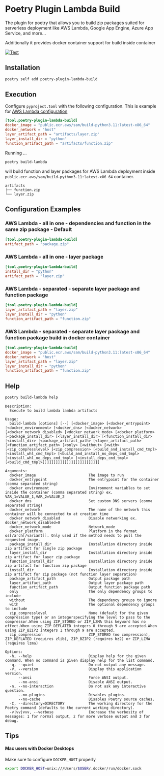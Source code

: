 # Poetry Plugin Lambda Build

The plugin for poetry that allows you to build zip packages suited for serverless deployment like AWS Lambda, Google App Engine, Azure App Service, and more...

Additionally it provides docker container support for build inside container

[![Test](https://github.com/micmurawski/poetry-plugin-lambda-build/actions/workflows/test.yml/badge.svg)](https://github.com/micmurawski/poetry-plugin-lambda-build/actions/workflows/test.yml)

## Installation

```bash
poetry self add poetry-plugin-lambda-build
```

## Execution

Configure `pyproject.toml` with the following configuration. This is example for [AWS Lambda configuration](#aws)

```.toml
[tool.poetry-plugin-lambda-build]
docker_image = "public.ecr.aws/sam/build-python3.11:latest-x86_64"
docker_network = "host"
layer_artifact_path = "artifacts/layer.zip"
layer_install_dir = "python"
function_artifact_path = "artifacts/function.zip"
```

Running ...

```bash
poetry build-lambda
```
will build function and layer packages for AWS Lambda deployment inside `public.ecr.aws/sam/build-python3.11:latest-x86_64` container.

```
artifacts
├── function.zip
└── layer.zip
```

## Configuration Examples
### AWS Lambda - all in one - dependencies and function in the same zip package - Default

```.toml
[tool.poetry-plugin-lambda-build]
artifact_path = "package.zip"
```

### AWS Lambda - all in one - layer package
```.toml
[tool.poetry-plugin-lambda-build]
install_dir = "python"
artifact_path = "layer.zip"
```
### AWS Lambda - separated - separate layer package and function package

```.toml
[tool.poetry-plugin-lambda-build]
layer_artifact_path = "layer.zip"
layer_install_dir = "python"
function_artifact_path = "function.zip"
```
### <a name="aws"></a>AWS Lambda - separated - separate layer package and function package build in docker container

```.toml
[tool.poetry-plugin-lambda-build]
docker_image = "public.ecr.aws/sam/build-python3.11:latest-x86_64"
docker_network = "host"
layer_artifact_path = "layer.zip"
layer_install_dir = "python"
function_artifact_path = "function.zip"
```

## Help

```bash
poetry build-lambda help
```

```
Description:
  Execute to build lambda lambda artifacts

Usage:
  build-lambda [options] [--] [<docker_image> [<docker_entrypoint> [<docker_environment> [<docker_dns> [<docker_network> [<docker_network_disabled> [<docker_network_mode> [<docker_platform> [<package_install_dir> [<layer_install_dir> [<function_install_dir> [<install_dir> [<package_artifact_path> [<layer_artifact_path> [<function_artifact_path> [<only> [<without> [<with> [<zip_compresslevel> [<zip_compression> [<build_and_install_cmd_tmpl> [<install_whl_cmd_tmpl> [<build_and_install_no_deps_cmd_tmpl> [<install_whl_no_deps_cmd_tmpl> [<install_deps_cmd_tmpl> [<build_cmd_tmpl>]]]]]]]]]]]]]]]]]]]]]]]]]]

Arguments:
  docker_image                        The image to run
  docker_entrypoint                   The entrypoint for the container (comma separated string)
  docker_environment                  Environment variables to set inside the container (comma separated string) ex. VAR_1=VALUE_1,VAR_2=VALUE_2
  docker_dns                          Set custom DNS servers (comma separated string)
  docker_network                      The name of the network this container will be connected to at creation time
  docker_network_disabled             Disable networking ex. docker_network_disabled=0
  docker_network_mode                 Network_mode
  docker_platform                     Platform in the format os[/arch[/variant]]. Only used if the method needs to pull the requested image.
  package_install_dir                 Installation directory inside zip artifact for single zip package
  layer_install_dir                   Installation directory inside zip artifact for layer zip package
  function_install_dir                Installation directory inside zip artifact for function zip package
  install_dir                         Installation directory inside zip artifact for zip package (not function layer separation)
  package_artifact_path               Output package path
  layer_artifact_path                 Output layer package path
  function_artifact_path              Output function package path
  only                                The only dependency groups to include
  without                             The dependency groups to ignore
  with                                The optional dependency groups to include
  zip_compresslevel                   None (default for the given compression type) or an integerspecifying the level to pass to the compressor.When using ZIP_STORED or ZIP_LZMA this keyword has no effect.When using ZIP_DEFLATED integers 0 through 9 are accepted.When using ZIP_BZIP2 integers 1 through 9 are accepted.
  zip_compression                     ZIP_STORED (no compression), ZIP_DEFLATED (requires zlib), ZIP_BZIP2 (requires bz2) or ZIP_LZMA (requires lzma)

Options:
  -h, --help                          Display help for the given command. When no command is given display help for the list command.
  -q, --quiet                         Do not output any message.
  -V, --version                       Display this application version.
      --ansi                          Force ANSI output.
      --no-ansi                       Disable ANSI output.
  -n, --no-interaction                Do not ask any interactive question.
      --no-plugins                    Disables plugins.
      --no-cache                      Disables Poetry source caches.
  -C, --directory=DIRECTORY           The working directory for the Poetry command (defaults to the current working directory).
  -v|vv|vvv, --verbose                Increase the verbosity of messages: 1 for normal output, 2 for more verbose output and 3 for debug.
```

## Tips
#### Mac users with Docker Desktops
Make sure to configure `DOCKER_HOST` properly
```bash
export DOCKER_HOST=unix:///Users/$USER/.docker/run/docker.sock
```